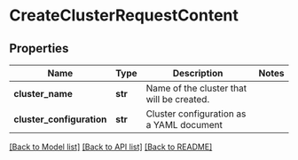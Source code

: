 # CreateClusterRequestContent


## Properties
Name | Type | Description | Notes
------------ | ------------- | ------------- | -------------
**cluster_name** | **str** | Name of the cluster that will be created. | 
**cluster_configuration** | **str** | Cluster configuration as a YAML document | 

[[Back to Model list]](../README.md#documentation-for-models) [[Back to API list]](../README.md#documentation-for-api-endpoints) [[Back to README]](../README.md)


